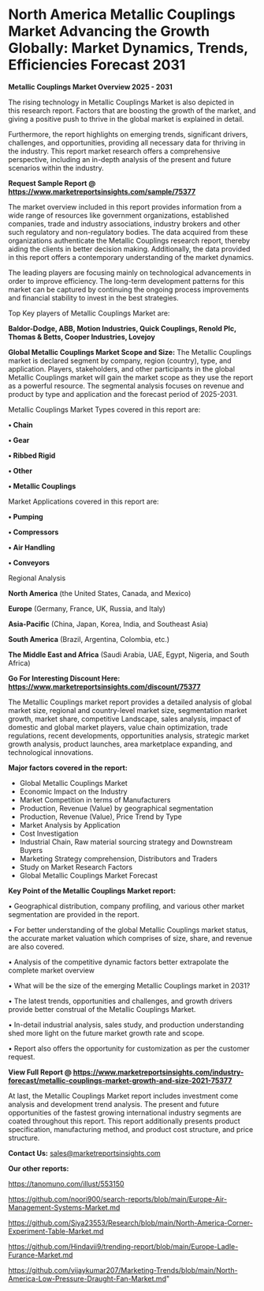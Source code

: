 # North America Metallic Couplings Market Advancing the Growth Globally: Market Dynamics, Trends, Efficiencies Forecast 2031

<Strong> Metallic Couplings Market Overview 2025 - 2031</strong>

The rising technology in Metallic Couplings Market is also depicted in this research report. Factors that are boosting the growth of the market, and giving a positive push to thrive in the global market is explained in detail.

Furthermore, the report highlights on emerging trends, significant drivers, challenges, and opportunities, providing all necessary data for thriving in the industry. This report market research offers a comprehensive perspective, including an in-depth analysis of the present and future scenarios within the industry.

<strong>Request Sample Report @ <a href=https://www.marketreportsinsights.com/sample/75377>https://www.marketreportsinsights.com/sample/75377</a></strong>

The market overview included in this report provides information from a wide range of resources like government organizations, established companies, trade and industry associations, industry brokers and other such regulatory and non-regulatory bodies. The data acquired from these organizations authenticate the Metallic Couplings research report, thereby aiding the clients in better decision making. Additionally, the data provided in this report offers a contemporary understanding of the market dynamics.

The leading players are focusing mainly on technological advancements in order to improve efficiency. The long-term development patterns for this market can be captured by continuing the ongoing process improvements and financial stability to invest in the best strategies.

Top Key players of Metallic Couplings Market are:

<strong>Baldor-Dodge, ABB, Motion Industries, Quick Couplings, Renold Plc, Thomas & Betts, Cooper Industries, Lovejoy</strong>

<strong><b>Global Metallic Couplings Market Scope and Size:</b></strong>
The Metallic Couplings market is declared segment by company, region (country), type, and application. Players, stakeholders, and other participants in the global Metallic Couplings market will gain the market scope as they use the report as a powerful resource. The segmental analysis focuses on revenue and product by type and application and the forecast period of 2025-2031.

Metallic Couplings Market Types covered in this report are:

<strong>• Chain

• Gear

• Ribbed Rigid

• Other

• Metallic Couplings</strong>

Market Applications covered in this report are:

<strong>• Pumping

• Compressors

• Air Handling

• Conveyors</strong> 

Regional Analysis

<strong>North America</strong> (the United States, Canada, and Mexico)

<strong>Europe</strong> (Germany, France, UK, Russia, and Italy)

<strong>Asia-Pacific</strong> (China, Japan, Korea, India, and Southeast Asia)

<strong>South America</strong> (Brazil, Argentina, Colombia, etc.)

<strong>The Middle East and Africa</strong> (Saudi Arabia, UAE, Egypt, Nigeria, and South Africa)

<strong>Go For Interesting Discount Here: <a href=https://www.marketreportsinsights.com/discount/75377>https://www.marketreportsinsights.com/discount/75377</a></strong>

The Metallic Couplings market report provides a detailed analysis of global market size, regional and country-level market size, segmentation market growth, market share, competitive Landscape, sales analysis, impact of domestic and global market players, value chain optimization, trade regulations, recent developments, opportunities analysis, strategic market growth analysis, product launches, area marketplace expanding, and technological innovations.

<strong><b>Major factors covered in the report:</b></strong>
<ul>
  <li>Global Metallic Couplings Market </li>
  <li>Economic Impact on the Industry</li>
  <li>Market Competition in terms of Manufacturers</li>
  <li>Production, Revenue (Value) by geographical segmentation</li>
  <li>Production, Revenue (Value), Price Trend by Type</li>
  <li>Market Analysis by Application</li>
  <li>Cost Investigation</li>
  <li>Industrial Chain, Raw material sourcing strategy and Downstream Buyers</li>
  <li>Marketing Strategy comprehension, Distributors and Traders</li>
  <li>Study on Market Research Factors</li>
  <li>Global Metallic Couplings Market Forecast</li>
</ul>

<strong><b>Key Point of the Metallic Couplings Market report:</b></strong>

• Geographical distribution, company profiling, and various other market segmentation are provided in the report.

• For better understanding of the global Metallic Couplings market status, the accurate market valuation which comprises of size, share, and revenue are also covered.

• Analysis of the competitive dynamic factors better extrapolate the complete market overview

• What will be the size of the emerging Metallic Couplings market in 2031?

• The latest trends, opportunities and challenges, and growth drivers provide better construal of the Metallic Couplings Market.

• In-detail industrial analysis, sales study, and production understanding shed more light on the future market growth rate and scope.

• Report also offers the opportunity for customization as per the customer request.

<strong><b>View Full Report @ <a href=https://www.marketreportsinsights.com/industry-forecast/metallic-couplings-market-growth-and-size-2021-75377>https://www.marketreportsinsights.com/industry-forecast/metallic-couplings-market-growth-and-size-2021-75377</a></b></strong>


At last, the Metallic Couplings Market report includes investment come analysis and development trend analysis. The present and future opportunities of the fastest growing international industry segments are coated throughout this report. This report additionally presents product specification, manufacturing method, and product cost structure, and price structure.

<strong>Contact Us:</strong>
sales@marketreportsinsights.com

<strong>Our other reports:</strong>

<a href=https://tanomuno.com/illust/553150>https://tanomuno.com/illust/553150</a>

<a href=https://github.com/noori900/search-reports/blob/main/Europe-Air-Management-Systems-Market.md>https://github.com/noori900/search-reports/blob/main/Europe-Air-Management-Systems-Market.md</a>

<a href=https://github.com/Siya23553/Research/blob/main/North-America-Corner-Experiment-Table-Market.md>https://github.com/Siya23553/Research/blob/main/North-America-Corner-Experiment-Table-Market.md</a>

<a href=https://github.com/Hindavii9/trending-report/blob/main/Europe-Ladle-Furance-Market.md>https://github.com/Hindavii9/trending-report/blob/main/Europe-Ladle-Furance-Market.md</a>

<a href=https://github.com/vijaykumar207/Marketing-Trends/blob/main/North-America-Low-Pressure-Draught-Fan-Market.md>https://github.com/vijaykumar207/Marketing-Trends/blob/main/North-America-Low-Pressure-Draught-Fan-Market.md</a>"
